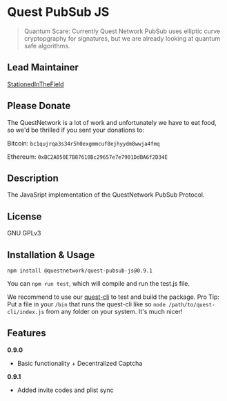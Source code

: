 # Quest PubSub JS
>Quantum Scare: Currently Quest Network PubSub uses elliptic curve cryptopgraphy for signatures, but we are already looking at quantum safe algorithms.

## Lead Maintainer

[StationedInTheField](https://github.com/StationedInTheField)

## Please Donate
The QuestNetwork is a lot of work and unfortunately we have to eat food, so we'd be thrilled if you sent your donations to:

Bitcoin:
`bc1qujrqa3s34r5h0exgmmcuf8ejhyydm8wwja4fmq`

Ethereum:
`0xBC2A050E7B87610Bc29657e7e7901DdBA6f2D34E`

## Description

The JavaSript implementation of the QuestNetwork PubSub Protocol.

## License
GNU GPLv3

## Installation & Usage

``npm install @questnetwork/quest-pubsub-js@0.9.1``

You can `npm run test`, which will compile and run the test.js file.

We recommend to use our [quest-cli](https://github.com/QuestNetwork/quest-cli) to test and build the package.
Pro Tip: Put a file in your `/bin` that runs the quest-cli like so `node /path/to/quest-cli/index.js` from any folder on your system. It's much nicer!

## Features

**0.9.0**
- Basic functionality + Decentralized Captcha

**0.9.1**
- Added invite codes and plist sync
